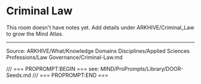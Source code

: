 # Criminal Law

This room doesn't have notes yet. Add details under ARKHIVE/Criminal_Law to grow the Mind Atlas.

---
Source: ARKHIVE/What/Knowledge Domains Disciplines/Applied Sciences Professions/Law Governance/Criminal-Law.md

/// === PROPROMPT:BEGIN ===
see: MIND/ProPrompts/Library/DOOR-Seeds.md
/// === PROPROMPT:END ===
